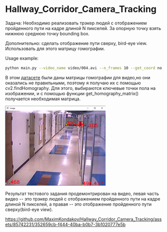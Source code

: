 # Hallway_Corridor_Camera_Tracking
Задача: Необходимо реализовать трэкер людей с отображением пройденного пути на кадре длиной N пикселей. 
За опорную точку взять нижнюю среднюю точку bounding box.

Дополнительно: сделать отображение пути сверху, bird-eye view. Использовать для этого матрицу гомографии.

Usage example:
```bash
python main.py --video_name video/004.avi --n_frames 10 --get_coord no
```
В этом [датасете](http://www.santhoshsunderrajan.com/datasets.html#hfh_tracking) были даны матрицы гомографии для видео,но они оказались не правильными, поэтому я получаю их с помощью cv2.findHomography. Для этого, выбираются ключевые точки пола на изображении, и с помощью функции get_homography_matrix() получается  необходимая матрица.

![Screenshot](additional/Selected_points.png)

Результат тестового задания продемонтрирован на видео, левая часть видео -- это трэкер людей с отображением пройденного пути на кадре длиной N пикселей,
а правая -- это отображение пройденного пути сверху(bird-eye view).

https://github.com/MaximKondakov/Hallway_Corridor_Camera_Tracking/assets/85742231/352659cb-f444-40ba-b0b7-3b1020777e5b


